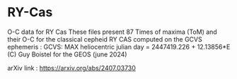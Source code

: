 # RY-Cas
O-C data for RY Cas
These files present 87 Times of maxima (ToM) and their O-C for the classical cepheid RY CAS computed on the GCVS ephemeris : 
GCVS: MAX heliocentric julian day = 2447419.226 + 12.13856*E
(C) Guy Boistel for the GEOS (june 2024)

arXiv link : https://arxiv.org/abs/2407.03730

